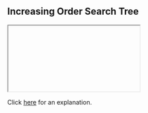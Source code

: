 ##  Increasing Order Search Tree 

<iframe></iframe>

Click [here](Explanation.md) for an explanation.

